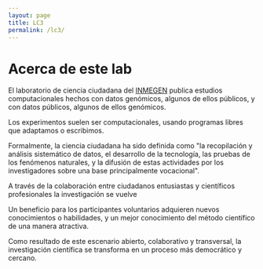 ```yaml
---
layout: page
title: LC3
permalink: /lc3/
---
```


# Acerca de este lab

El laboratorio de ciencia ciudadana del
[INMEGEN](http://www.inmegen.gob.mx/) publica estudios computacionales
hechos con datos genómicos, algunos de ellos públicos, y con datos
públicos, algunos de ellos genómicos.

Los experimentos suelen ser computacionales, usando programas libres
que adaptamos o escribimos.

Formalmente, la ciencia ciudadana ha sido definida como "la
recopilación y análisis sistemático de datos, el desarrollo de la
tecnología, las pruebas de los fenómenos naturales, y la difusión de
estas actividades por los investigadores sobre una base principalmente
vocacional".

A través de la colaboración entre ciudadanos entusiastas y científicos
profesionales la investigación se vuelve

Un beneficio para los participantes voluntarios adquieren nuevos
conocimientos o habilidades, y un mejor conocimiento del método
científico de una manera atractiva.

Como resultado de este escenario abierto, colaborativo y transversal,
la investigación científica se transforma en un proceso más
democrático y cercano.

